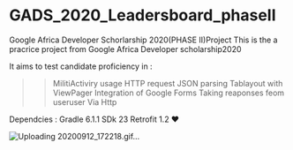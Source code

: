 # GADS_2020_Leadersboard_phaseII
Google Africa Developer Schorlarship 2020(PHASE II)Project
This is the a pracrice project from Google Africa Developer scholarship2020


It aims to test candidate proficiency in :
>>MilitiActiviry usage
>>HTTP request 
>>JSON parsing 
>>Tablayout with ViewPager
>>Integration of Google Forms
>>Taking reaponses feom useruser Via Http

Dependcies :
Gradle 6.1.1
SDk 23
Retrofit 1.2
❤


![Uploading 20200912_172218.gif…]()
